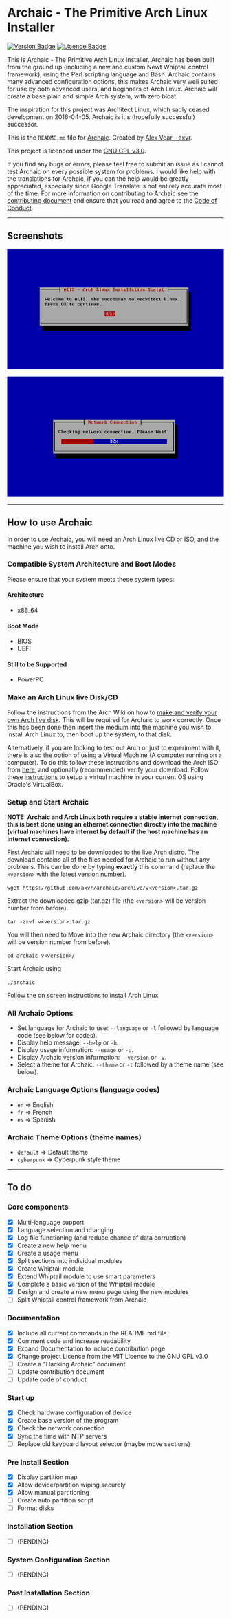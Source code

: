 # Archaic - The Primitive Arch Linux Installer


<!-- Badges made using https://shields.io/ -->
[![Version Badge](https://img.shields.io/badge/Version-v0.3.0-brightgreen.svg)](https://github.com/axvr/archaic/releases)
[![Licence Badge](https://img.shields.io/badge/Licence-MIT-blue.svg)](https://github.com/axvr/archaic/blob/master/LICENCE)

This is Archaic - The Primitive Arch Linux Installer. Archaic has been built from the ground up (including a new and custom Newt Whiptail control framework), using the Perl scripting language and Bash. Archaic contains many advanced configuration options, this makes Archaic very well suited for use by both advanced users, and beginners of Arch Linux. Archaic will create a base plain and simple Arch system, with zero bloat.

The inspiration for this project was Architect Linux, which sadly ceased development on 2016-04-05. Archaic is it's (hopefully successful) successor.

This is the `README.md` file for [Archaic](https://github.com/axvr/archaic). Created by [Alex Vear - axvr](https://github.com/axvr).

This project is licenced under the [GNU GPL v3.0](https://github.com/axvr/archaic/blob/master/LICENCE).

If you find any bugs or errors, please feel free to submit an issue as I cannot test Archaic on every possible system for problems. I would like help with the translations for Archaic, if you can the help would be greatly appreciated, especially since Google Translate is not entirely accurate most of the time. For more information on contributing to Archaic see the [contributing document](https://github.com/axvr/archaic/blob/master/docs/CONTRIBUTING.md) and ensure that you read and agree to the [Code of Conduct](https://github.com/axvr/archaic/blob/master/docs/CODE_OF_CONDUCT.md).

---

## Screenshots

<!-- TODO create new screenshots (and place in codedump to shrink download size)-->

![Welcome Screen](docs/screenshots/001-alis-welcome-screen.png)

![Network Check](docs/screenshots/003-alis-network-check.png)


---

## How to use Archaic

In order to use Archaic, you will need an Arch Linux live CD or ISO, and the machine you wish to install Arch onto.

### Compatible System Architecture and Boot Modes

Please ensure that your system meets these system types:

#### Architecture

* x86_64

#### Boot Mode

* BIOS
* UEFI

#### Still to be Supported

* PowerPC


### Make an Arch Linux live Disk/CD

Follow the instructions from the Arch Wiki on how to [make and verify your own Arch live disk](https://wiki.archlinux.org/index.php/Category:Getting_and_installing_Arch). This will be required for Archaic to work correctly. Once this has been done then insert the medium into the machine you wish to install Arch Linux to, then boot up the system, to that disk.

Alternatively, if you are looking to test out Arch or just to experiment with it, there is also the option of using a Virtual Machine (A computer running on a computer). To do this follow these instructions and download the Arch ISO from [here](https://wiki.archlinux.org/index.php/Category:Getting_and_installing_Arch), and optionally (recommended) verify your download. Follow these [instructions](https://www.virtualbox.org/manual/ch01.html) to setup a virtual machine in your current OS using Oracle's VirtualBox.

### Setup and Start Archaic

**NOTE: Archaic and Arch Linux both require a stable internet connection, this is best done using an ethernet connection directly into the machine (virtual machines have internet by default if the host machine has an internet connection).**

First Archaic will need to be downloaded to the live Arch distro. The download contains all of the files needed for Archaic to run without any problems. This can be done by typing **exactly** this command (replace the `<version>` with the [latest version number](https://github.com/axvr/archaic/releases)).

`wget https://github.com/axvr/archaic/archive/v<version>.tar.gz`

Extract the downloaded gzip (tar.gz) file (the `<version>` will be version number from before).

`tar -zxvf v<version>.tar.gz`

You will then need to Move into the new Archaic directory (the `<version>` will be version number from before).

`cd archaic-v<version>/`

Start Archaic using

`./archaic`

Follow the on screen instructions to install Arch Linux.


### All Archaic Options

* Set language for Archaic to use: `--language` or `-l` followed by language code (see below for codes).
* Display help message: `--help` or `-h`.
* Display usage information: `--usage` or `-u`.
* Display Archaic version information: `--version` or `-v`.
* Select a theme for Archaic: `--theme` or `-t` followed by a theme name (see below).


### Archaic Language Options (language codes)

* `en` => English
* `fr` => French
* `es` => Spanish


### Archaic Theme Options (theme names)

* `default`   => Default theme
* `cyberpunk` => Cyberpunk style theme


---


## To do

### Core components

* [x] Multi-language support
* [x] Language selection and changing
* [x] Log file functioning (and reduce chance of data corruption)
* [x] Create a new help menu
* [x] Create a usage menu
* [x] Split sections into individual modules
* [x] Create Whiptail module
* [x] Extend Whiptail module to use smart parameters
* [x] Complete a basic version of the Whiptail module
* [x] Design and create a new menu page using the new modules
* [ ] Split Whiptail control framework from Archaic

### Documentation

* [x] Include all current commands in the README.md file
* [x] Comment code and increase readability
* [x] Expand Documentation to include contribution page
* [x] Change project Licence from the MIT Licence to the GNU GPL v3.0
* [ ] Create a "Hacking Archaic" document
* [ ] Update contribution document
* [ ] Update code of conduct

### Start up

* [x] Check hardware configuration of device
* [x] Create base version of the program
* [x] Check the network connection
* [x] Sync the time with NTP servers
* [ ] Replace old keyboard layout selector (maybe move sections)

### Pre Install Section

* [x] Display partition map
* [x] Allow device/partition wiping securely
* [x] Allow manual partitioning
* [ ] Create auto partition script
* [ ] Format disks

### Installation Section

* [ ] (PENDING)

### System Configuration Section

* [ ] (PENDING)

### Post Installation Section

* [ ] (PENDING)
